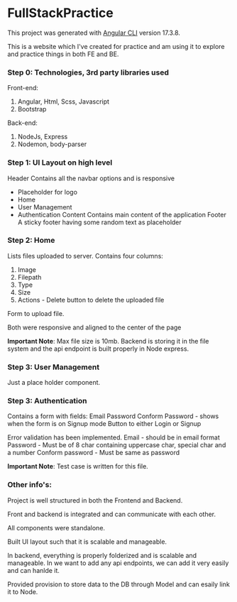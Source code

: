 # FullStackPractice

This project was generated with [Angular CLI](https://github.com/angular/angular-cli) version 17.3.8.

This is a website which I've created for practice and am using it to explore and practice things in both FE and BE.

### Step 0: Technologies, 3rd party libraries used

Front-end:

1. Angular, Html, Scss, Javascript
2. Bootstrap

Back-end:

1. NodeJs, Express
2. Nodemon, body-parser

### Step 1: UI Layout on high level

Header
  Contains all the navbar options and is responsive
  - Placeholder for logo
  - Home
  - User Management
  - Authentication
Content
  Contains main content of the application
Footer
  A sticky footer having some random text as placeholder

### Step 2: Home

Lists files uploaded to server. Contains four columns:
  1. Image
  2. Filepath
  3. Type
  4. Size
  5. Actions - Delete button to delete the uploaded file

Form to upload file.

Both were responsive and aligned to the center of the page

**Important Note**: Max file size is 10mb. Backend is storing it in the file system and the api endpoint is built properly in Node express.

### Step 3: User Management

Just a place holder component.

### Step 3: Authentication

Contains a form with fields:
  Email
  Password
  Conform Password - shows when the form is on Signup mode
  Button to either Login or Signup

Error validation has been implemented.
  Email - should be in email format
  Password - Must be of 8 char containing uppercase char, special char and a number
  Conform password - Must be same as password

**Important Note**: Test case is written for this file.

### Other info's:

Project is well structured in both the Frontend and Backend.

Front and backend is integrated and can communicate with each other.

All components were standalone.

Built UI layout such that it is scalable and manageable.

In backend, everything is properly folderized and is scalable and manageable. In we want to add any api endpoints,
we can add it very easily and can hanlde it.

Provided provision to store data to the DB through Model and can esaily link it to Node.
